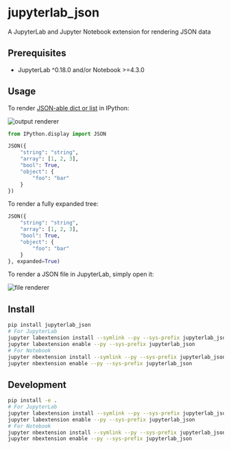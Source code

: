 # jupyterlab_json

A JupyterLab and Jupyter Notebook extension for rendering JSON data

## Prerequisites

* JupyterLab ^0.18.0 and/or Notebook >=4.3.0

## Usage

To render [JSON-able dict or list](https://ipython.org/ipython-doc/3/api/generated/IPython.display.html#IPython.display.JSON) in IPython:

![output renderer](http://g.recordit.co/QAsC7YULcY.gif)

```python
from IPython.display import JSON

JSON({
    "string": "string",
    "array": [1, 2, 3],
    "bool": True,
    "object": {
        "foo": "bar"
    }
})
```

To render a fully expanded tree:

```python
JSON({
    "string": "string",
    "array": [1, 2, 3],
    "bool": True,
    "object": {
        "foo": "bar"
    }
}, expanded=True)
```

To render a JSON file in JupyterLab, simply open it:

![file renderer](http://g.recordit.co/cbf0xnQHKn.gif)

## Install

```bash
pip install jupyterlab_json
# For JupyterLab
jupyter labextension install --symlink --py --sys-prefix jupyterlab_json
jupyter labextension enable --py --sys-prefix jupyterlab_json
# For Notebook
jupyter nbextension install --symlink --py --sys-prefix jupyterlab_json
jupyter nbextension enable --py --sys-prefix jupyterlab_json
```

## Development

```bash
pip install -e .
# For JupyterLab
jupyter labextension install --symlink --py --sys-prefix jupyterlab_json
jupyter labextension enable --py --sys-prefix jupyterlab_json
# For Notebook
jupyter nbextension install --symlink --py --sys-prefix jupyterlab_json
jupyter nbextension enable --py --sys-prefix jupyterlab_json
```
